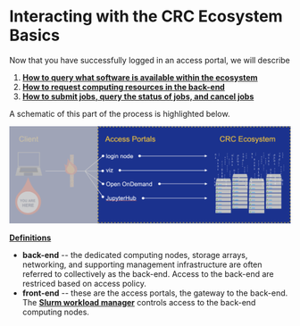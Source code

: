 # Interacting with the CRC Ecosystem Basics

Now that you have successfully logged in an access portal, we will describe

1. [**How to query what software is available within the ecosystem**](getting-started-step3-software.md)
2. [**How to request computing resources in the back-end**](getting-started-step3-resources.md)
3. [**How to submit jobs, query the status of jobs, and cancel jobs**](getting-started-step3-manage-jobs.md)

A schematic of this part of the process is highlighted below.

![GETTING-STARTED-MAP](../_assets/img/getting-started/getting-started-step-3.png)

<ins>**Definitions**</ins>

* **back-end** -- the dedicated computing nodes, storage arrays, networking, and supporting management
  infrastructure are often referred to collectively as the back-end. Access to the back-end are restriced based on
  access policy.
* **front-end** -- these are the access portals, the gateway to the back-end. The
  [**Slurm workload manager**](https://slurm.schedmd.com/documentation.html) controls access to the back-end computing
  nodes.

